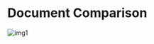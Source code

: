 # Document Comparison
![img1](https://user-images.githubusercontent.com/54404028/189386741-f494ec82-d70e-4ab5-9dd8-cff63be54271.JPG)
